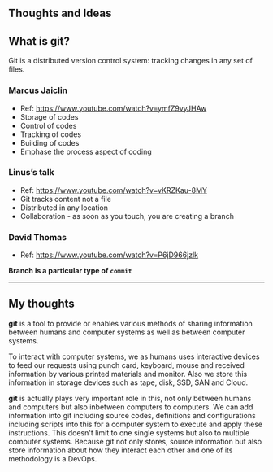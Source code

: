Thoughts and Ideas
--------

## What is git?
Git is a distributed version control system: tracking changes in any set of files.

### Marcus Jaiclin 
- Ref: https://www.youtube.com/watch?v=ymfZ9vyJHAw
- Storage of codes
- Control of codes
- Tracking of codes
- Building of codes
- Emphase the process aspect of coding

### Linus’s talk 
- Ref: https://www.youtube.com/watch?v=vKRZKau-8MY
- Git tracks content not a file
- Distributed in any location
- Collaboration - as soon as you touch, you are creating a branch

### David Thomas 
- Ref: https://www.youtube.com/watch?v=P6jD966jzlk

**Branch is a particular type of ``commit``**

---

## My thoughts

**git** is a tool to provide or enables various methods of sharing information between humans and computer systems as well as between computer systems.

To interact with computer systems, we as humans uses interactive devices to feed our requests using punch card, keyboard, mouse and received information by various printed materials and monitor. Also we store this information in storage devices such as tape, disk, SSD, SAN and Cloud.

**git** is actually plays very important role in this, not only between humans and computers but also inbetween computers to computers. We can add information into git including source codes, definitions and configurations including scripts into this for a computer system to execute and apply these instructions. This doesn't limit to one single systems but also to multiple computer systems. Because git not only stores, source information but also store information about how they interact each other and one of its methodology is a DevOps.


